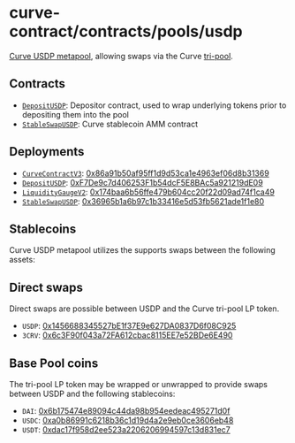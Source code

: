 # curve-contract/contracts/pools/usdp

[Curve USDP metapool](https://www.curve.fi/usdp), allowing swaps via the Curve [tri-pool](../3pool).

## Contracts

* [`DepositUSDP`](DepositUSDP.vy): Depositor contract, used to wrap underlying tokens prior to depositing them into the pool
* [`StableSwapUSDP`](StableSwapUSDP.vy): Curve stablecoin AMM contract

## Deployments

* [`CurveContractV3`](../../tokens/CurveTokenV3.vy): [0x86a91b50af95ff1d9d53ca1e4963ef06d8b31369](https://etherscan.io/address/0x86a91b50af95ff1d9d53ca1e4963ef06d8b31369)
* [`DepositUSDP`](DepositUSDP.vy): [0xF7De9c7d406253F1b54dcF5E8BAc5a921219dE09](https://etherscan.io/address/0xF7De9c7d406253F1b54dcF5E8BAc5a921219dE09)
* [`LiquidityGaugeV2`](https://github.com/curvefi/curve-dao-contracts/blob/master/contracts/gauges/LiquidityGaugeV2.vy): [0x174baa6b56ffe479b604cc20f22d09ad74f1ca49](https://etherscan.io/address/0x174baa6b56ffe479b604cc20f22d09ad74f1ca49)
* [`StableSwapUSDP`](StableSwapUSDP.vy): [0x36965b1a6b97c1b33416e5d53fb5621ade1f1e80](https://etherscan.io/address/0x36965b1a6b97c1b33416e5d53fb5621ade1f1e80)

## Stablecoins

Curve USDP metapool utilizes the supports swaps between the following assets:

## Direct swaps

Direct swaps are possible between USDP and the Curve tri-pool LP token.

* `USDP`: [0x1456688345527bE1f37E9e627DA0837D6f08C925](https://etherscan.io/address/0x1456688345527bE1f37E9e627DA0837D6f08C925)
* `3CRV`: [0x6c3F90f043a72FA612cbac8115EE7e52BDe6E490](https://etherscan.io/address/0x6c3F90f043a72FA612cbac8115EE7e52BDe6E490)

## Base Pool coins

The tri-pool LP token may be wrapped or unwrapped to provide swaps between USDP and the following stablecoins:

* `DAI`: [0x6b175474e89094c44da98b954eedeac495271d0f](https://etherscan.io/address/0x6b175474e89094c44da98b954eedeac495271d0f)
* `USDC`: [0xa0b86991c6218b36c1d19d4a2e9eb0ce3606eb48](https://etherscan.io/address/0xa0b86991c6218b36c1d19d4a2e9eb0ce3606eb48)
* `USDT`: [0xdac17f958d2ee523a2206206994597c13d831ec7](https://etherscan.io/address/0xdac17f958d2ee523a2206206994597c13d831ec7)
